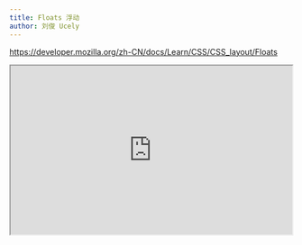 ```yaml
---
title: Floats 浮动
author: 刘俊 Ucely
---
```


https://developer.mozilla.org/zh-CN/docs/Learn/CSS/CSS_layout/Floats

<iframe width="500px" height="300px" src="https://stackblitz.com/edit/vitejs-vite-d82eue?embed=1&file=style.css&view=both"></iframe>